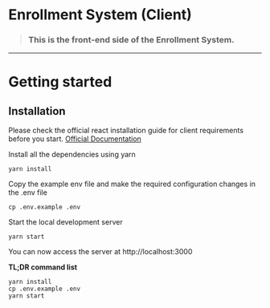 # Enrollment System (Client)

> ### This is the front-end side of the Enrollment System.

---

# Getting started

## Installation

Please check the official react installation guide for client requirements before you start. [Official Documentation](https://reactjs.org/docs/getting-started.html)

Install all the dependencies using yarn

    yarn install

Copy the example env file and make the required configuration changes in the .env file

    cp .env.example .env

Start the local development server

    yarn start

You can now access the server at http://localhost:3000

**TL;DR command list**

    yarn install
    cp .env.example .env
    yarn start
